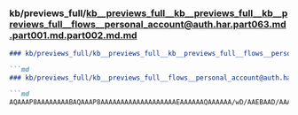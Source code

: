 ### kb/previews_full/kb__previews_full__kb__previews_full__kb__previews_full__flows__personal_account@auth.har.part063.md.part001.md.part002.md.md

```md
### kb/previews_full/kb__previews_full__kb__previews_full__flows__personal_account@auth.har.part063.md.part001.md.part002.md

```md
### kb/previews_full/kb__previews_full__flows__personal_account@auth.har.part063.md.part001.md (part 002)

```md
AQAAAP8AAAAAAAABAQAAAP8AAAAAAAAAAAAAAAAAAAEAAAAAAQAAAAAA/wD/AAEBAAD/AAAAAQAAAP8AAAA
```

```

```

```
